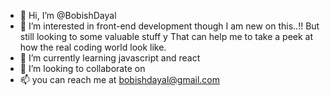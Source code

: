 - 👋 Hi, I’m @BobishDayal
- 👀 I’m interested in front-end development though I am new on this..!! But still looking  to some valuable stuff y
That can help me to take a peek at how the real coding world look like.
- 🌱 I’m currently learning javascript and react 
- 💞️ I’m looking to collaborate on 
- 📫 you can reach me at bobishdayal@gmail.com 

<!---
BobishDayal/BobishDayal is a ✨ special ✨ repository because its `README.md` (this file) appears on your GitHub profile.
You can click the Preview link to take a look at your changes.
--->
